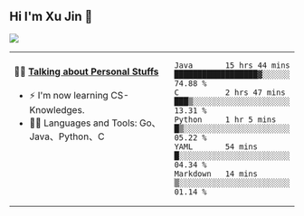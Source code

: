 
## Hi I'm Xu Jin 👋
![](https://komarev.com/ghpvc/?username=jiayouxujin&color=brightgreen&label=PROFILE+VIEWS)



<table align="center">
<tr>
<td valign="top" width="60%">

#### 🏋️‍♀️ <a href="https://github.com/jiayouxujin" target="_blank">Talking about Personal Stuffs</a>
<!-- recent_releases starts -->

- ⚡  I'm now learning CS-Knowledges.  
- 🏊‍♂️ Languages and Tools: Go、Java、Python、C
<!-- recent_releases ends -->
</td>
<td>
 
<!--START_SECTION:waka-->
```text
Java       15 hrs 44 mins  ██████████████████▓░░░░░░   74.88 % 
C          2 hrs 47 mins   ███▒░░░░░░░░░░░░░░░░░░░░░   13.31 % 
Python     1 hr 5 mins     █▒░░░░░░░░░░░░░░░░░░░░░░░   05.22 % 
YAML       54 mins         █░░░░░░░░░░░░░░░░░░░░░░░░   04.34 % 
Markdown   14 mins         ▒░░░░░░░░░░░░░░░░░░░░░░░░   01.14 % 
```
<!--END_SECTION:waka-->
 
</td>
</tr>
</table>





